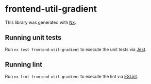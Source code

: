 # frontend-util-gradient

This library was generated with [Nx](https://nx.dev).

## Running unit tests

Run `nx test frontend-util-gradient` to execute the unit tests via [Jest](https://jestjs.io).

## Running lint

Run `nx lint frontend-util-gradient` to execute the lint via [ESLint](https://eslint.org/).

